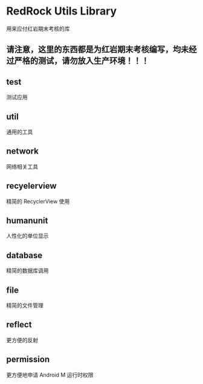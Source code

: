 # RedRock Utils Library
用来应付红岩期末考核的库    

## 请注意，这里的东西都是为红岩期末考核编写，均未经过严格的测试，请勿放入生产环境！！！

## test
测试应用    

## util
通用的工具    

## network
网络相关工具    

## recyelerview
精简的 RecyclerView 使用

## humanunit
人性化的单位显示

## database
精简的数据库调用

## file
精简的文件管理

## reflect
更方便的反射

## permission
更方便地申请 Android M 运行时权限